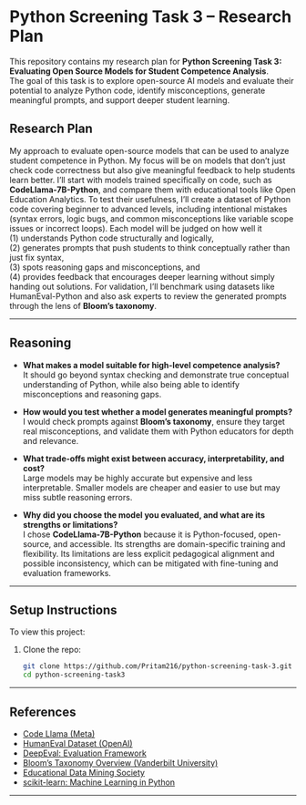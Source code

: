 # Python Screening Task 3 – Research Plan

This repository contains my research plan for **Python Screening Task 3: Evaluating Open Source Models for Student Competence Analysis**.  
The goal of this task is to explore open-source AI models and evaluate their potential to analyze Python code, identify misconceptions, generate meaningful prompts, and support deeper student learning.  

## Research Plan

My approach to evaluate open-source models that can be used to analyze student competence in Python. My focus will be on models that don’t just check code correctness but also give meaningful feedback to help students learn better. I’ll start with models trained specifically on code, such as **CodeLlama-7B-Python**, and compare them with educational tools like Open Education Analytics. To test their usefulness, I’ll create a dataset of Python code covering beginner to advanced levels, including intentional mistakes (syntax errors, logic bugs, and common misconceptions like variable scope issues or incorrect loops). Each model will be judged on how well it </br> 
(1) understands Python code structurally and logically, </br> 
(2) generates prompts that push students to think conceptually rather than just fix syntax,</br> 
(3) spots reasoning gaps and misconceptions, and</br> 
(4) provides feedback that encourages deeper learning without simply handing out solutions. 
For validation, I’ll benchmark using datasets like HumanEval-Python and also ask experts to review the generated prompts through the lens of **Bloom’s taxonomy**.

---

## Reasoning  

- **What makes a model suitable for high-level competence analysis?**  
  It should go beyond syntax checking and demonstrate true conceptual understanding of Python, while also being able to identify misconceptions and reasoning gaps.  

- **How would you test whether a model generates meaningful prompts?**  
  I would check prompts against **Bloom’s taxonomy**, ensure they target real misconceptions, and validate them with Python educators for depth and relevance.  

- **What trade-offs might exist between accuracy, interpretability, and cost?**  
  Large models may be highly accurate but expensive and less interpretable. Smaller models are cheaper and easier to use but may miss subtle reasoning errors.  

- **Why did you choose the model you evaluated, and what are its strengths or limitations?**  
  I chose **CodeLlama-7B-Python** because it is Python-focused, open-source, and accessible. Its strengths are domain-specific training and flexibility. Its limitations are less explicit pedagogical alignment and possible inconsistency, which can be mitigated with fine-tuning and evaluation frameworks.  

---

## Setup Instructions  

To view this project:  

1. Clone the repo:  
   ```bash
   git clone https://github.com/Pritam216/python-screening-task-3.git
   cd python-screening-task3
   ```
 ---
## References  

- [Code Llama (Meta)](https://huggingface.co/codellama)  
- [HumanEval Dataset (OpenAI)](https://github.com/openai/human-eval)  
- [DeepEval: Evaluation Framework](https://github.com/confident-ai/deepeval)  
- [Bloom’s Taxonomy Overview (Vanderbilt University)](https://cft.vanderbilt.edu/guides-sub-pages/blooms-taxonomy/)  
- [Educational Data Mining Society](https://educationaldatamining.org/)  
- [scikit-learn: Machine Learning in Python](https://scikit-learn.org/stable/)  

 ---

